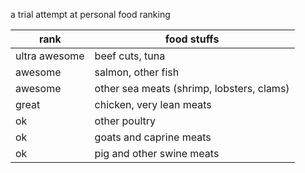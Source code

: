 a trial attempt at personal food ranking

| rank          | food stuffs | 
| ------------- | ----------- | 
| ultra awesome | beef cuts, tuna |
| awesome       | salmon, other fish |
| awesome       | other sea meats (shrimp, lobsters, clams) |
| great         | chicken, very lean meats |
| ok            | other poultry |
| ok            | goats and caprine meats |
| ok            | pig and other swine meats |
